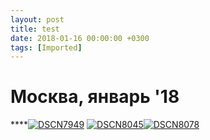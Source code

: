 ```yaml
---
layout: post
title: test
date: 2018-01-16 00:00:00 +0300
tags: [Imported]
---
```

# Москва, январь '18

****[![DSCN7949](https://vlaim.s3.amazonaws.com/uploads/2018/01/DSCN7949.jpg)](https://vlaim.s3.amazonaws.com/uploads/2018/01/DSCN7949.jpg) [![DSCN8045](https://vlaim.s3.amazonaws.com/uploads/2018/01/DSCN8045.jpg)](https://vlaim.s3.amazonaws.com/uploads/2018/01/DSCN8045.jpg)[![DSCN8078](https://vlaim.s3.amazonaws.com/uploads/2018/01/DSCN8078.jpg)](https://vlaim.s3.amazonaws.com/uploads/2018/01/DSCN8078.jpg)